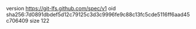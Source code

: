 version https://git-lfs.github.com/spec/v1
oid sha256:7d0891dbdef5d12c79125c3d3c9996fe9c88c13fc5cde5116ff6aad45c706409
size 122
